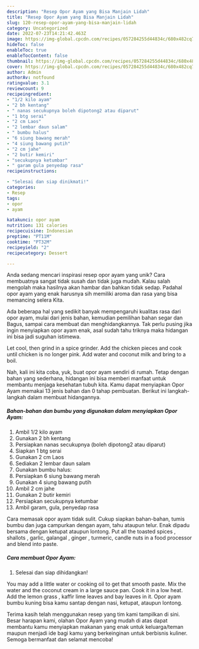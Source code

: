 ```yaml
---
description: "Resep Opor Ayam yang Bisa Manjain Lidah"
title: "Resep Opor Ayam yang Bisa Manjain Lidah"
slug: 120-resep-opor-ayam-yang-bisa-manjain-lidah
category: Uncategorized
date: 2022-07-23T14:21:42.463Z
image: https://img-global.cpcdn.com/recipes/057284255d44834c/680x482cq70/opor-ayam-foto-resep-utama.jpg
hideToc: false
enableToc: true
enableTocContent: false
thumbnail: https://img-global.cpcdn.com/recipes/057284255d44834c/680x482cq70/opor-ayam-foto-resep-utama.jpg
cover: https://img-global.cpcdn.com/recipes/057284255d44834c/680x482cq70/opor-ayam-foto-resep-utama.jpg
author: Admin
authorAv: notfound
ratingvalue: 3.1
reviewcount: 9
recipeingredient:
- "1/2 kilo ayam"
- "2 bh kentang"
- " nanas secukupnya boleh dipotong2 atau diparut"
- "1 btg serai"
- "2 cm Laos"
- "2 lembar daun salam"
- " bumbu halus"
- "6 siung bawang merah"
- "4 siung bawang putih"
- "2 cm jahe"
- "2 butir kemiri"
- "secukupnya ketumbar"
- " garam gula penyedap rasa"
recipeinstructions:

- "Selesai dan siap dinikmati!"
categories:
- Resep
tags:
- opor
- ayam

katakunci: opor ayam 
nutrition: 131 calories
recipecuisine: Indonesian
preptime: "PT11M"
cooktime: "PT32M"
recipeyield: "2"
recipecategory: Dessert

---
```





Anda sedang mencari inspirasi resep opor ayam yang unik? Cara membuatnya sangat tidak susah dan tidak juga mudah. Kalau salah mengolah maka hasilnya akan hambar dan bahkan tidak sedap. Padahal opor ayam yang enak harusnya sih memiliki aroma dan rasa yang bisa memancing selera Kita.





Ada beberapa hal yang sedikit banyak mempengaruhi kualitas rasa dari opor ayam, mulai dari jenis bahan, kemudian pemilihan bahan segar dan Bagus, sampai cara membuat dan menghidangkannya. Tak perlu pusing jika ingin menyiapkan opor ayam enak,      asal sudah tahu triknya maka hidangan ini bisa jadi suguhan istimewa.














Let cool, then grind in a spice grinder. Add the chicken pieces and cook until chicken is no longer pink. Add water and coconut milk and bring to a boil.






Nah, kali ini kita coba, yuk, buat opor ayam sendiri di rumah. Tetap dengan bahan yang sederhana, hidangan ini bisa memberi manfaat untuk membantu menjaga kesehatan tubuh kita. Kamu dapat menyiapkan Opor Ayam memakai 13 jenis bahan dan 0 tahap pembuatan. Berikut ini langkah-langkah dalam membuat hidangannya.

<!--inarticleads1-->

##### Bahan-bahan dan bumbu yang digunakan dalam menyiapkan Opor Ayam:

1. Ambil 1/2 kilo ayam
1. Gunakan 2 bh kentang
1. Persiapkan  nanas secukupnya (boleh dipotong2 atau diparut)
1. Siapkan 1 btg serai
1. Gunakan 2 cm Laos
1. Sediakan 2 lembar daun salam
1. Gunakan  bumbu halus:
1. Persiapkan 6 siung bawang merah
1. Gunakan 4 siung bawang putih
1. Ambil 2 cm jahe
1. Gunakan 2 butir kemiri
1. Persiapkan secukupnya ketumbar
1. Ambil  garam, gula, penyedap rasa


Cara memasak opor ayam tidak sulit. Cukup siapkan bahan-bahan, tumis bumbu dan juga campurkan dengan ayam, tahu ataupun telur. Enak dipadu bersama dengan ketupat ataupun lontong. Put all the toasted spices , shallots , garlic, galangal , ginger , turmeric, candle nuts in a food processor and blend into paste. 

<!--inarticleads2-->

##### Cara membuat Opor Ayam:


1. Selesai dan siap dihidangkan!

You may add a little water or cooking oil to get that smooth paste. Mix the water and the coconut cream in a large sauce pan. Cook it in a low heat. Add the lemon grass , kaffir lime leaves and bay leaves in it. Opor ayam bumbu kuning bisa kamu santap dengan nasi, ketupat, ataupun lontong. 

Terima kasih telah menggunakan resep yang tim kami tampilkan di sini. Besar harapan kami, olahan Opor Ayam yang mudah di atas dapat membantu kamu menyiapkan makanan yang enak untuk keluarga/teman maupun menjadi ide bagi kamu yang berkeinginan untuk berbisnis kuliner. Semoga bermanfaat dan selamat mencoba!
